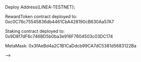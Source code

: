 Deploy Address(LINEA-TESTNET);

RewardToken contract deployed to: 0xc0C76c75545836db4461CbA428190cB630Aa57A7

Staking contract deployed to: 0x9D8f7dF6c746BD5b0ba3e916F7604503c03DC174

MetaMask: 0x3fAeBd4a2C1B1CaDdcb99CA7dC5381d5683122Ba

<!-- This project demonstrates a basic Hardhat use case. It comes with a sample contract, a test for that contract, and a script that deploys that contract.

Try running some of the following tasks: -->

<!-- ```shell
<!-- npx hardhat help
npx hardhat test
REPORT_GAS=true npx hardhat test
npx hardhat node
npx hardhat run scripts/deploy.js
``` --> -->
